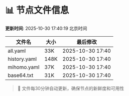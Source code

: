 # 📊 节点文件信息

**更新时间**: 2025-10-30 17:40:19 北京时间

| 文件名 | 大小 | 最后修改 |
|--------|------|----------|
| all.yaml | 33K | 2025-10-30 17:40 |
| history.yaml | 148K | 2025-10-30 17:40 |
| mihomo.yaml | 37K | 2025-10-30 17:40 |
| base64.txt | 31K | 2025-10-30 17:40 |

> 🔄 文件每30分钟自动更新，确保节点的新鲜度和可用性
